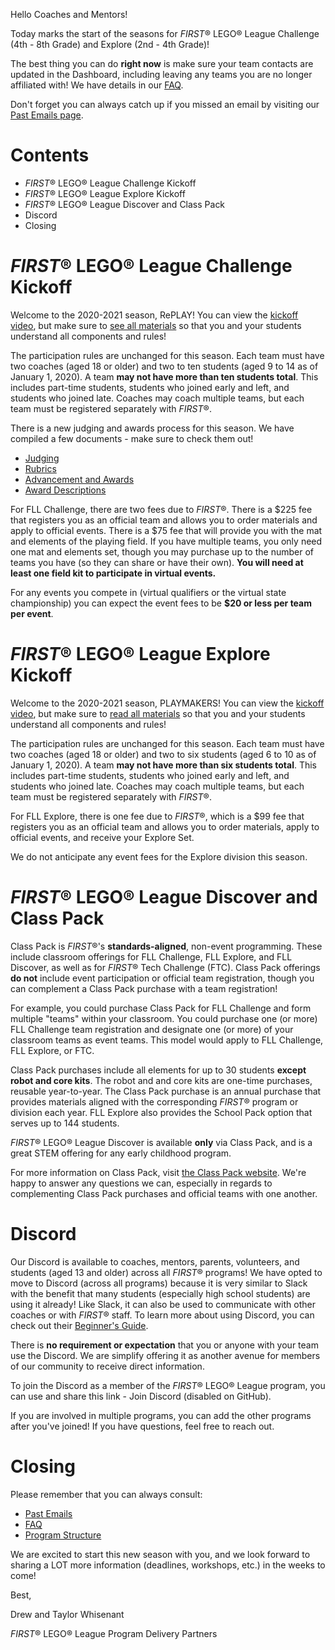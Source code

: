 Hello Coaches and Mentors!

Today marks the start of the seasons for *FIRST*® LEGO® League Challenge (4th - 8th Grade) and Explore (2nd - 4th Grade)!

The best thing you can do **right now** is make sure your team contacts are updated in the Dashboard, including leaving any teams you are no longer affiliated with! We have details in our [FAQ](https://github.com/drewwhis/alabama-first-lego-league/wiki/Frequently-Asked-Questions).

Don't forget you can always catch up if you missed an email by visiting our [Past Emails page](https://github.com/drewwhis/alabama-first-lego-league/tree/master/2020-2021/email-blasts).

# Contents

- *FIRST*® LEGO® League Challenge Kickoff
- *FIRST*® LEGO® League Explore Kickoff
- *FIRST*® LEGO® League Discover and Class Pack
- Discord
- Closing


# *FIRST*® LEGO® League Challenge Kickoff

Welcome to the 2020-2021 season, RePLAY! You can view the [kickoff video](https://www.youtube.com/watch?v=IxpXg5J5WdY), but make sure to [see all materials](https://www.firstinspires.org/robotics/fll/challenge-and-season-info) so that you and your students understand all components and rules!

The participation rules are unchanged for this season. Each team must have two coaches (aged 18 or older) and two to ten students (aged 9 to 14 as of January 1, 2020). A team **may not have more than ten students total**. This includes part-time students, students who joined early and left, and students who joined late. Coaches may coach multiple teams, but each team must be registered separately with *FIRST*®.

There is a new judging and awards process for this season. We have compiled a few documents - make sure to check them out!

- [Judging](https://github.com/drewwhis/alabama-first-lego-league/tree/master/2020-2021/challenge/judging.md)
- [Rubrics](https://github.com/drewwhis/alabama-first-lego-league/tree/master/2020-2021/challenge/rubrics.pdf)
- [Advancement and Awards](https://github.com/drewwhis/alabama-first-lego-league/tree/master/2020-2021/challenge/advancement-and-awards.md)
- [Award Descriptions](https://github.com/drewwhis/alabama-first-lego-league/tree/master/2020-2021/challenge/award-descriptions.md)

For FLL Challenge, there are two fees due to *FIRST*®. There is a \$225 fee that registers you as an official team and allows you to order materials and apply to official events. There is a \$75 fee that will provide you with the mat and elements of the playing field. If you have multiple teams, you only need one mat and elements set, though you may purchase up to the number of teams you have (so they can share or have their own). **You will need at least one field kit to participate in virtual events.**

For any events you compete in (virtual qualifiers or the virtual state championship) you can expect the event fees to be **\$20 or less per team per event**.


# *FIRST*® LEGO® League Explore Kickoff

Welcome to the 2020-2021 season, PLAYMAKERS! You can view the [kickoff video](https://www.youtube.com/watch?v=bR7YiR4ZPZc), but make sure to [read all materials](https://www.firstinspires.org/robotics/fll/explore/challenge-and-season) so that you and your students understand all components and rules!

The participation rules are unchanged for this season. Each team must have two coaches (aged 18 or older) and two to six students (aged 6 to 10 as of January 1, 2020). A team **may not have more than six students total**. This includes part-time students, students who joined early and left, and students who joined late. Coaches may coach multiple teams, but each team must be registered separately with *FIRST*®.

For FLL Explore, there is one fee due to *FIRST*®, which is a \$99 fee that registers you as an official team and allows you to order materials, apply to official events, and receive your Explore Set.

We do not anticipate any event fees for the Explore division this season.


# *FIRST*® LEGO® League Discover and Class Pack

Class Pack is *FIRST*®'s **standards-aligned**, non-event programming. These include classroom offerings for FLL Challenge, FLL Explore, and FLL Discover, as well as for *FIRST*® Tech Challenge (FTC). Class Pack offerings **do not** include event participation or official team registration, though you can complement a Class Pack purchase with a team registration! 

For example, you could purchase Class Pack for FLL Challenge and form multiple "teams" within your classroom. You could purchase one (or more) FLL Challenge team registration and designate one (or more) of your classroom teams as event teams. This model would apply to FLL Challenge, FLL Explore, or FTC.

Class Pack purchases include all elements for up to 30 students **except robot and core kits**. The robot and and core kits are one-time purchases, reusable year-to-year. The Class Pack purchase is an annual purchase that provides materials aligned with the corresponding *FIRST*® program or division each year. FLL Explore also provides the School Pack option that serves up to 144 students.

*FIRST*® LEGO® League Discover is available **only** via Class Pack, and is a great STEM offering for any early childhood program.

For more information on Class Pack, visit [the Class Pack website](https://info.firstinspires.org/class-pack). We're happy to answer any questions we can, especially in regards to complementing Class Pack purchases and official teams with one another.


# Discord

Our Discord is available to coaches, mentors, parents, volunteers, and students (aged 13 and older) across all *FIRST*® programs! We have opted to move to Discord (across all programs) because it is very similar to Slack with the benefit that many students (especially high school students) are using it already! Like Slack, it can also be used to communicate with other coaches or with *FIRST*® staff. To learn more about using Discord, you can check out their [Beginner's Guide](https://support.discord.com/hc/en-us/articles/360045138571).

There is **no requirement or expectation** that you or anyone with your team use the Discord. We are simplify offering it as another avenue for members of our community to receive direct information.
 
To join the Discord as a member of the *FIRST*® LEGO® League program, you can use and share this link - Join Discord (disabled on GitHub).
 
If you are involved in multiple programs, you can add the other programs after you've joined! If you have questions, feel free to reach out.


# Closing

Please remember that you can always consult:

- [Past Emails](https://github.com/drewwhis/alabama-first-lego-league/tree/master/2020-2021/email-blasts)
- [FAQ](https://github.com/drewwhis/alabama-first-lego-league/wiki/Frequently-Asked-Questions)
- [Program Structure](https://github.com/drewwhis/alabama-first-lego-league/tree/master/2020-2021/program-structure.md)

We are excited to start this new season with you, and we look forward to sharing a LOT more information (deadlines, workshops, etc.) in the weeks to come!

Best,

Drew and Taylor Whisenant

*FIRST*® LEGO® League Program Delivery Partners